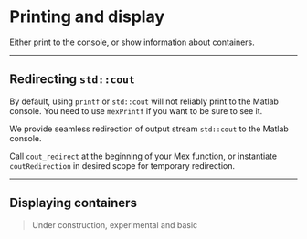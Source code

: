 
# Printing and display

Either print to the console, or show information about containers.

---

## Redirecting `std::cout`

By default, using `printf` or `std::cout` will not reliably print to the Matlab console.
You need to use `mexPrintf` if you want to be sure to see it.

We provide seamless redirection of output stream `std::cout` to the Matlab console.

Call `cout_redirect` at the beginning of your Mex function, or instantiate `coutRedirection` in desired scope for temporary redirection.

---

## Displaying containers

> Under construction, experimental and basic
